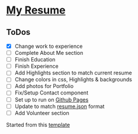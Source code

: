 # [My Resume](https://www.visualcv.com/donald-stolz/pdf)

ToDos
----
- [x] Change work to experience
- [ ] Complete About Me section
- [ ] Finish Education
- [ ] Finish Experience
- [ ] Add Highlights section to match current resume
- [ ] Change colors in css, Highlights & backgrounds
- [ ] Add photos for Portfolio
- [ ] Fix/Setup Contact component
- [ ] Set up to run on [Github Pages](https://pages.github.com/)
- [ ] Update to match [resume.json](https://jsonresume.org/) format
- [ ] Add Volunteer section

Started from this [template](https://github.com/tbakerx/react-resume-template)
